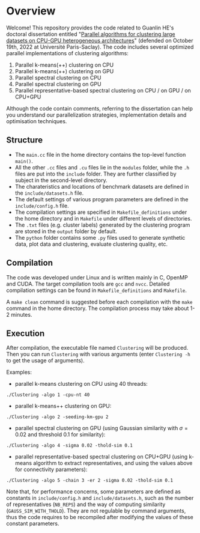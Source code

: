 # Overview
Welcome! This repository provides the code related to Guanlin HE's doctoral dissertation entitled "[Parallel algorithms for clustering large datasets on CPU-GPU heterogeneous architectures](https://theses.hal.science/tel-04114475)" (defended on October 19th, 2022 at Université Paris-Saclay). The code includes several optimized parallel implementations of clustering algorithms:
1. Parallel k-means(++) clustering on CPU
2. Parallel k-means(++) clustering on GPU
3. Parallel spectral clustering on CPU
4. Parallel spectral clustering on GPU
5. Parallel representative-based spectral clustering on CPU / on GPU / on CPU+GPU

Although the code contain comments, referring to the dissertation can help you understand our parallelization strategies, implementation details and optimisation techniques.

## Structure
- The `main.cc` file in the home directory contains the top-level function `main()`. 
- All the other `.cc` files and `.cu` files lie in the `modules` folder, while the `.h` files are put into the `include` folder. They are further classified by subject in the second-level directory. 
- The charateristics and locations of benchmark datasets are defined in the `include/datasets.h` file.
- The default settings of various program parameters are defined in the `include/config.h` file.
- The compilation settings are specified in `Makefile_definitions` under the home directory and in `Makefile` under different levels of directories.
- The `.txt` files (e.g. cluster labels) generated by the clustering program are stored in the `output` folder by default. 
- The `python` folder contains some `.py` files used to generate synthetic data, plot data and clustering, evaluate clustering quality, etc.

## Compilation
The code was developed under Linux and is written mainly in C, OpenMP and CUDA. The target compilation tools are `gcc` and `nvcc`. Detailed compilation settings can be found in `Makefile_definitions` and `Makefile`. 

A `make clean` command is suggested before each compilation with the `make` command in the home directory. The compilation process may take about 1-2 minutes.

## Execution
After compilation, the executable file named `Clustering` will be produced. Then you can run `Clustering` with various arguments (enter `Clustering -h` to get the usage of arguments).

Examples:
- parallel k-means clustering on CPU using 40 threads:
```
./Clustering -algo 1 -cpu-nt 40
```
- parallel k-means++ clustering on GPU:
```
./Clustering -algo 2 -seeding-km-gpu 2
```
- parallel spectral clustering on GPU (using Gaussian similarity with $\sigma=0.02$ and threshold 0.1 for similarity):
```
./Clustering -algo 4 -sigma 0.02 -thold-sim 0.1
```
- parallel representative-based spectral clustering on CPU+GPU (using k-means algorithm to extract representatives, and using the values above for connectivity parameters):
```
./Clustering -algo 5 -chain 3 -er 2 -sigma 0.02 -thold-sim 0.1
```

Note that, for performance concerns, some parameters are defined as constants in `include/config.h` and `include/datasets.h`, such as the number of representatives (`NB_REPS`) and the way of computing similarity (`GAUSS_SIM_WITH_THOLD`). They are not regulable by command arguments, thus the code requires to be recompiled after modifying the values of these constant parameters.
